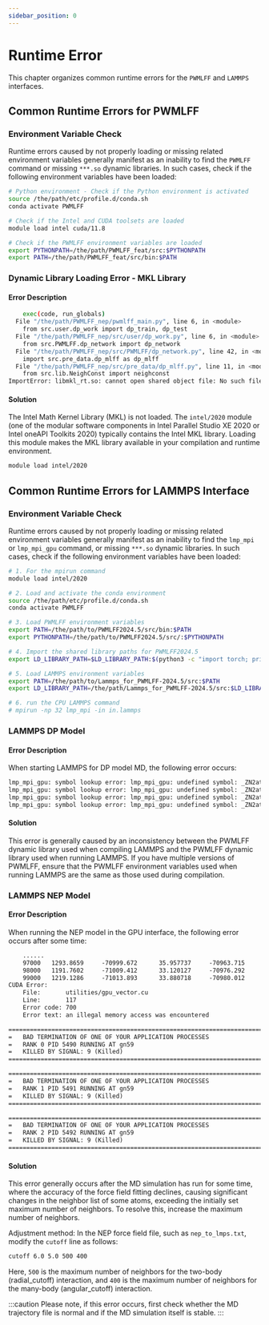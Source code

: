 ```yaml
---
sidebar_position: 0
---
```


# Runtime Error

This chapter organizes common runtime errors for the `PWMLFF` and `LAMMPS` interfaces.

## Common Runtime Errors for PWMLFF

### Environment Variable Check

Runtime errors caused by not properly loading or missing related environment variables generally manifest as an inability to find the `PWMLFF` command or missing `***.so` dynamic libraries. In such cases, check if the following environment variables have been loaded:

```bash
# Python environment - Check if the Python environment is activated
source /the/path/etc/profile.d/conda.sh
conda activate PWMLFF

# Check if the Intel and CUDA toolsets are loaded
module load intel cuda/11.8

# Check if the PWMLFF environment variables are loaded
export PYTHONPATH=/the/path/PWMLFF_feat/src:$PYTHONPATH
export PATH=/the/path/PWMLFF_feat/src/bin:$PATH
```

### Dynamic Library Loading Error - MKL Library

#### Error Description

```bash
    exec(code, run_globals)
  File "/the/path/PWMLFF_nep/pwmlff_main.py", line 6, in <module>
    from src.user.dp_work import dp_train, dp_test
  File "/the/path/PWMLFF_nep/src/user/dp_work.py", line 6, in <module>
    from src.PWMLFF.dp_network import dp_network
  File "/the/path/PWMLFF_nep/src/PWMLFF/dp_network.py", line 42, in <module>
    import src.pre_data.dp_mlff as dp_mlff
  File "/the/path/PWMLFF_nep/src/pre_data/dp_mlff.py", line 11, in <module>
    from src.lib.NeighConst import neighconst
ImportError: libmkl_rt.so: cannot open shared object file: No such file or directory
```

#### Solution

The Intel Math Kernel Library (MKL) is not loaded. The `intel/2020` module (one of the modular software components in Intel Parallel Studio XE 2020 or Intel oneAPI Toolkits 2020) typically contains the Intel MKL library. Loading this module makes the MKL library available in your compilation and runtime environment.

```bash
module load intel/2020
```

## Common Runtime Errors for LAMMPS Interface

### Environment Variable Check

Runtime errors caused by not properly loading or missing related environment variables generally manifest as an inability to find the `lmp_mpi` or `lmp_mpi_gpu` command, or missing `***.so` dynamic libraries. In such cases, check if the following environment variables have been loaded:

```bash
# 1. For the mpirun command
module load intel/2020

# 2. Load and activate the conda environment
source /the/path/etc/profile.d/conda.sh
conda activate PWMLFF

# 3. Load PWMLFF environment variables
export PATH=/the/path/to/PWMLFF2024.5/src/bin:$PATH
export PYTHONPATH=/the/path/to/PWMLFF2024.5/src/:$PYTHONPATH

# 4. Import the shared library paths for PWMLFF2024.5
export LD_LIBRARY_PATH=$LD_LIBRARY_PATH:$(python3 -c "import torch; print(torch.__path__[0])")/lib:$(dirname $(dirname $(which python3)))/lib:$(dirname $(dirname $(which PWMLFF)))/op/build/lib

# 5. Load LAMMPS environment variables
export PATH=/the/path/to/Lammps_for_PWMLFF-2024.5/src:$PATH
export LD_LIBRARY_PATH=/the/path/Lammps_for_PWMLFF-2024.5/src:$LD_LIBRARY_PATH

# 6. run the CPU LAMMPS command
# mpirun -np 32 lmp_mpi -in in.lammps
```

### LAMMPS DP Model

#### Error Description

When starting LAMMPS for DP model MD, the following error occurs:

```txt
lmp_mpi_gpu: symbol lookup error: lmp_mpi_gpu: undefined symbol: _ZN2at4_ops9to_device4callERKNS_6TensorEN3c106DeviceENS5_10ScalarTypeEbbNS5_8optionalINS5_12MemoryFormatEEE
lmp_mpi_gpu: symbol lookup error: lmp_mpi_gpu: undefined symbol: _ZN2at4_ops9to_device4callERKNS_6TensorEN3c106DeviceENS5_10ScalarTypeEbbNS5_8optionalINS5_12MemoryFormatEEE
lmp_mpi_gpu: symbol lookup error: lmp_mpi_gpu: undefined symbol: _ZN2at4_ops9to_device4callERKNS_6TensorEN3c106DeviceENS5_10ScalarTypeEbbNS5_8optionalINS5_12MemoryFormatEEE
lmp_mpi_gpu: symbol lookup error: lmp_mpi_gpu: undefined symbol: _ZN2at4_ops9to_device4callERKNS_6TensorEN3c106DeviceENS5_10ScalarTypeEbbNS5_8optionalINS5_12MemoryFormatEEE
```

#### Solution

This error is generally caused by an inconsistency between the PWMLFF dynamic library used when compiling LAMMPS and the PWMLFF dynamic library used when running LAMMPS. If you have multiple versions of PWMLFF, ensure that the PWMLFF environment variables used when running LAMMPS are the same as those used during compilation.

### LAMMPS NEP Model

#### Error Description

When running the NEP model in the GPU interface, the following error occurs after some time:

```txt
    ......
    97000   1293.8659     -70999.672      35.957737     -70963.715      13.66254       13.66254       12.50455       2334.1619    
    98000   1191.7602     -71009.412      33.120127     -70976.292      13.577541      13.577541      12.426755      2290.8676    
    99000   1219.1286     -71013.893      33.880718     -70980.012      13.488421      13.48842       12.345188      2246.0524    
CUDA Error:
    File:       utilities/gpu_vector.cu
    Line:       117
    Error code: 700
    Error text: an illegal memory access was encountered

===================================================================================
=   BAD TERMINATION OF ONE OF YOUR APPLICATION PROCESSES
=   RANK 0 PID 5490 RUNNING AT gn59
=   KILLED BY SIGNAL: 9 (Killed)
===================================================================================

===================================================================================
=   BAD TERMINATION OF ONE OF YOUR APPLICATION PROCESSES
=   RANK 1 PID 5491 RUNNING AT gn59
=   KILLED BY SIGNAL: 9 (Killed)
===================================================================================

===================================================================================
=   BAD TERMINATION OF ONE OF YOUR APPLICATION PROCESSES
=   RANK 2 PID 5492 RUNNING AT gn59
=   KILLED BY SIGNAL: 9 (Killed)
===================================================================================
```

#### Solution

This error generally occurs after the MD simulation has run for some time, where the accuracy of the force field fitting declines, causing significant changes in the neighbor list of some atoms, exceeding the initially set maximum number of neighbors. To resolve this, increase the maximum number of neighbors.

Adjustment method:
In the NEP force field file, such as `nep_to_lmps.txt`, modify the `cutoff` line as follows:

```txt
cutoff 6.0 5.0 500 400
```

Here, `500` is the maximum number of neighbors for the two-body (radial_cutoff) interaction, and `400` is the maximum number of neighbors for the many-body (angular_cutoff) interaction.

:::caution
Please note, if this error occurs, first check whether the MD trajectory file is normal and if the MD simulation itself is stable.
:::